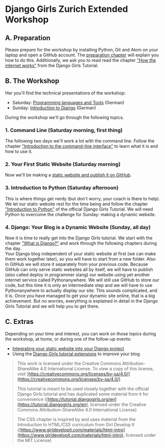# Django Girls Zurich Extended Workshop

## A. Preparation

Please prepare for the workshop by installing Python, Git and Atom on your laptop and open a GitHub account. The [preparation chapter](./preparations.md) will explain you how to do this. Additionally, we ask you to read read the chapter ["How the internet works"](https://tutorial.djangogirls.org/en/how_the_internet_works/) from the Django Girls Tutorial.

## B. The Workshop

Her you'll find the technical presentations of the workshop:

* Saturday: [Programming languages and Tools](https://docs.google.com/a/djangogirls.org/presentation/d/1LHgdzb5fePfOkqFqDDeWhLfz2WmAVPvZPPSpSTgPLdQ/edit?usp=sharing) \(German\)
* Sunday: [Introduction to Django](https://docs.google.com/a/djangogirls.org/presentation/d/1R92A025MCB-srM2xnczdeC_nWozMlqh3tlksSlJP494/edit?usp=sharing) \(German\)

During the workshop we'll go through the following topics.

### 1. Command Line \(Saturday morning, first thing\)

The following two days we'll work a lot with the command line. Follow the chapter ["Introduction to the command-line interface"](https://tutorial.djangogirls.org/en/intro_to_command_line/) to learn what it is and how to use it.

### 2. Your First Static Website \(Saturday morning\)

Now we'll be making a [static website and publish it on GitHub](./static-website/README.md).

### 3. Introduction to Python \(Saturday afternoon\)

This is where things get nerdy \(but don't worry, your coach is there to help\). We let our static website rest for the time being and follow the chapter ["Introduction to Python"](https://tutorial.djangogirls.org/en/python_introduction/) of the official Django Girls Tutorial. We will need Python to overcome the challenge for Sunday: making a dynamic website.

### 4. Django: Your Blog is a Dynamic Website \(Sunday, all day\)

Now it is time to really get into the Django Girls tutorial. We start with the chapter ["What is Django?"](https://tutorial.djangogirls.org/en/django/) and work through the following chapters during the day.  
Your Django blog independent of your static website at first \(we can make them work together later\), so you will have to start from a new folder. Also in GitHub we will store it separately from your previous code. Because GitHub can only serve static websites all by itself, we will have to publish \(also called deploy in programmer slang\) our website using yet another internet service called Pythonanywhere. We will still use GitHub to store our code, but this time it is only an intermediate step and we will have to use Pythonanywhere to actually display our site. This sounds complicated, and it is. Once you have managed to get your dynamic site online, that is a big achievement. But no worries, everything is explained in detail in the Django Girls Tutorial and we will help you to get there.

## C. Extras

Depending on your time and interest, you can work on those topics during the workshop, at home, or during one of the follow-up events:

* [Integrating your static website into your Django project](./extras/adding-your-static-page-to-django.md)
* Using the [Django Girls tutorial extensions](https://djangogirls.gitbooks.io/django-girls-tutorial-extensions/content/en/) to improve your blog.

> This work is licensed under the Creative Commons Attribution-ShareAlike 4.0 International License. To view a copy of this license, visit [https://creativecommons.org/licenses/by-sa/4.0/](https://creativecommons.org/licenses/by-sa/4.0/)
>
> This tutorial is meant to be used closely together with the official Django Girls tutorial and has duplicated some material from it for convenience \([https://tutorial.djangogirls.org/en](https://tutorial.djangogirls.org/en), licensed under the Creative Commons Attribution-ShareAlike 4.0 International License\)
>
> The CSS chapter is inspired by and uses material from the Introduction to HTML/CSS curriculum from Girl Develop It \([https://www.girldevelopit.com/materials/html-intro](https://www.girldevelopit.com/materials/html-intro), licensed under the MIT License\)



